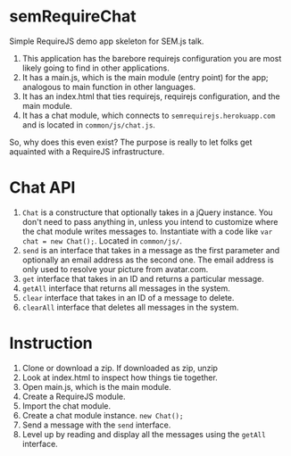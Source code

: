 semRequireChat
==============

Simple RequireJS demo app skeleton for SEM.js talk.<br>

1. This application has the barebore requirejs configuration you are most likely going to find in other applications.<br>
2. It has a main.js, which is the main module (entry point) for the app; analogous to main function in other languages.
3. It has an index.html that ties requirejs, requirejs configuration, and the main module.<br>
4. It has a chat module, which connects to <code>semrequirejs.herokuapp.com</code> and is located in <code>common/js/chat.js</code>.<br>

So, why does this even exist?  The purpose is really to let folks get aquainted with a RequireJS infrastructure.


Chat API
==============
1. <code>Chat</code> is a constructure that optionally takes in a jQuery instance. You don't need to pass anything in, unless you intend to customize where the chat module writes messages to.  Instantiate with a code like <code>var chat = new Chat();</code>. Located in <code>common/js/</code>.
2. <code>send</code> is an interface that takes in a message as the first parameter and optionally an email address as the second one.  The email address is only used to resolve your picture from avatar.com.
3. <code>get</code> interface that takes in an ID and returns a particular message.
4. <code>getAll</code> interface that returns all messages in the system.
5. <code>clear</code> interface that takes in an ID of a message to delete.
6. <code>clearAll</code> interface that deletes all messages in the system.


Instruction
==============
1. Clone or download a zip. If downloaded as zip, unzip
2. Look at index.html to inspect how things tie together.
3. Open main.js, which is the main module.
4. Create a RequireJS module.
5. Import the chat module.
6. Create a chat module instance. <code>new Chat();</code>
7. Send a message with the <code>send</code> interface.
8. Level up by reading and display all the messages using the <code>getAll</code> interface.

